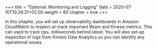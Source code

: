 +++
title = "Optional: Monitoring and Logging"
date = 2020-07-10T10:26:21+02:00
weight = 80
chapter = true
+++

In this chapter, you will set up observability dashboards in Amazon CloudWatch to inspect an track important Beam and Kinesis metrics. This can used to track cpu, milliseconds behind latest. You will also set-up inspection of logs from Kinesis Data Analytics so you can identify any operational issues.
